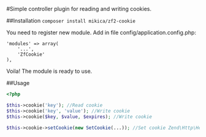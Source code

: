 #Simple controller plugin for reading and writing cookies.

##Installation
`composer install mikica/zf2-cookie`

You need to register new module. Add in file config/application.config.php: 

```
'modules' => array(
    '...',
    'ZfCookie'
),
```

Voila! The module is ready to use. 

##Usage

```php
<?php

$this->cookie('key'); //Read cookie
$this->cookie('key', 'value'); //Write cookie
$this->cookie($key, $value, $expires); //Write cookie

$this->cookie->setCookie(new SetCookie(...)); //Set cookie Zend\Http\Header\SetCookie
```
